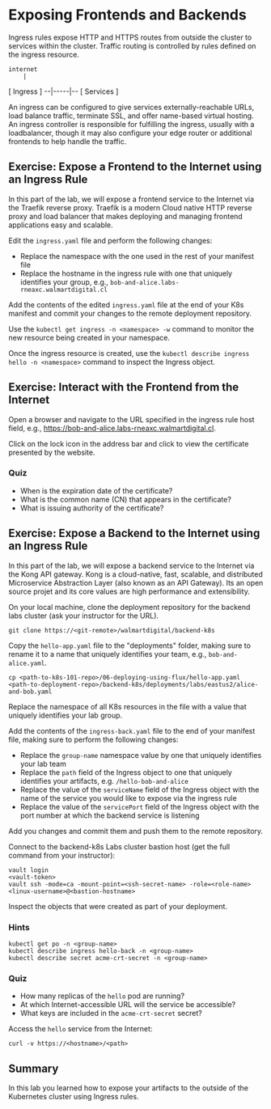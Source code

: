 # Exposing Frontends and Backends

Ingress rules expose HTTP and HTTPS routes from outside the cluster to services within the cluster. Traffic routing is controlled by rules defined on the ingress resource.

    internet
        |
  [ Ingress ]
  --|-----|--
  [ Services ]

An ingress can be configured to give services externally-reachable URLs, load balance traffic, terminate SSL, and offer name-based virtual hosting. An ingress controller is responsible for fulfilling the ingress, usually with a loadbalancer, though it may also configure your edge router or additional frontends to help handle the traffic.

## Exercise: Expose a Frontend to the Internet using an Ingress Rule

In this part of the lab, we will expose a frontend service to the Internet via the Traefik reverse proxy. Traefik is a modern Cloud native HTTP reverse proxy and load balancer that makes deploying and managing frontend applications easy and scalable.

Edit the `ingress.yaml` file and perform the following changes:
* Replace the namespace with the one used in the rest of your manifest file
* Replace the hostname in the ingress rule with one that uniquely identifies your group, e.g., `bob-and-alice.labs-rneaxc.walmartdigital.cl`

Add the contents of the edited `ingress.yaml` file at the end of your K8s manifest and commit your changes to the remote deployment repository.

Use the `kubectl get ingress -n <namespace> -w` command to monitor the new resource being created in your namespace.

Once the ingress resource is created, use the `kubectl describe ingress hello -n <namespace>` command to inspect the Ingress object.

## Exercise: Interact with the Frontend from the Internet

Open a browser and navigate to the URL specified in the ingress rule host field, e.g., https://bob-and-alice.labs-rneaxc.walmartdigital.cl.

Click on the lock icon in the address bar and click to view the certificate presented by the website.

### Quiz

* When is the expiration date of the certificate?
* What is the common name (CN) that appears in the certificate?
* What is issuing authority of the certificate?

## Exercise: Expose a Backend to the Internet using an Ingress Rule

In this part of the lab, we will expose a backend service to the Internet via the Kong API gateway. Kong is a cloud-native, fast, scalable, and distributed Microservice Abstraction Layer (also known as an API Gateway). Its an open source projet and its core values are high performance and extensibility.

On your local machine, clone the deployment repository for the backend labs cluster (ask your instructor for the URL).

```
git clone https://<git-remote>/walmartdigital/backend-k8s
```

Copy the `hello-app.yaml` file to the "deployments" folder, making sure to rename it to a name that uniquely identifies your team, e.g., `bob-and-alice.yaml`.

```
cp <path-to-k8s-101-repo>/06-deploying-using-flux/hello-app.yaml <path-to-deployment-repo>/backend-k8s/deployments/labs/eastus2/alice-and-bob.yaml
```

Replace the namespace of all K8s resources in the file with a value that uniquely identifies your lab group.

Add the contents of the `ingress-back.yaml` file to the end of your manifest file, making sure to perform the following changes:
* Replace the `group-name` namespace value by one that uniquely identifies your lab team
* Replace the `path` field of the Ingress object to one that uniquely identifies your artifacts, e.g. `/hello-bob-and-alice`
* Replace the value of the `serviceName` field of the Ingress object with the name of the service you would like to expose via the ingress rule
* Replace the value of the `servicePort` field of the Ingress object with the port number at which the backend service is listening

Add you changes and commit them and push them to the remote repository.

Connect to the backend-k8s Labs cluster bastion host (get the full command from your instructor):

```
vault login
<vault-token>
vault ssh -mode=ca -mount-point=<ssh-secret-name> -role=<role-name> <linux-username>@<bastion-hostname>
```

Inspect the objects that were created as part of your deployment.

### Hints

```
kubectl get po -n <group-name>
kubectl describe ingress hello-back -n <group-name>
kubectl describe secret acme-crt-secret -n <group-name>
```

### Quiz

* How many replicas of the `hello` pod are running?
* At which Internet-accessible URL will the service be accessible?
* What keys are included in the `acme-crt-secret` secret?

Access the `hello` service from the Internet:

```
curl -v https://<hostname>/<path>
```

## Summary

In this lab you learned how to expose your artifacts to the outside of the Kubernetes cluster using Ingress rules.